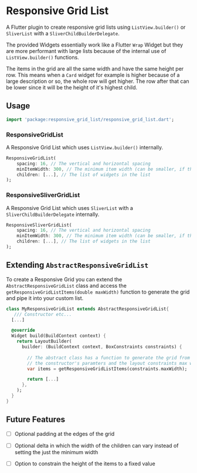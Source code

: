 # Responsive Grid List

A Flutter plugin to create responsive grid lists using `ListView.builder()` or `SliverList` with a `SliverChildBuilderDelegate`.

The provided Widgets essentially work like a Flutter `Wrap` Widget but they are more performant with large lists because of the internal use of `ListView.builder()` functions. 

The items in the grid are all the same width and have the same height per row. This means when a `Card` widget for example is higher because of a large description or so, the whole row will get higher. The row after that can be lower since it will be the height of it's highest child.

## Usage
```dart
import 'package:responsive_grid_list/responsive_grid_list.dart';
```

### ResponsiveGridList

A Responsive Grid List which uses `ListView.builder()` internally.

```dart
ResponsiveGridList(
    spacing: 16, // The vertical and horizontal spacing
    minItemWidth: 300, // The minimum item width (can be smaller, if the layout constraints are smaller)
    children: [...], // The list of widgets in the list
);
```
### ResponsiveSliverGridList

A Responsive Grid List which uses `SliverList` with a `SliverChildBuilderDelegate` internally.

```dart
ResponsiveSliverGridList(
    spacing: 16, // The vertical and horizontal spacing
    minItemWidth: 300, // The minimum item width (can be smaller, if the layout constraints are smaller)
    children: [...], // The list of widgets in the list
);
```

## Extending `AbstractResponsiveGridList`

To create a Responsive Grid you can extend the `AbstractResponsiveGridList` class and access the `getResponsiveGridListItems(double maxWidth)` function to generate the grid and pipe it into your custom list.

```dart
class MyResponsiveGridList extends AbstractResponsiveGridList{
   /// Constructor etc...
  [...]

  @override
  Widget build(BuildContext context) {
    return LayoutBuilder(
      builder: (BuildContext context, BoxConstraints constraints) {
        
        // The abstract class has a function to generate the grid from 
        // the constructor's paramters and the layout constraints max width
        var items = getResponsiveGridListItems(constraints.maxWidth);

        return [...]
      },
    );
  }
}
```

## Future Features
- [ ] Optional padding at the edges of the grid
- [ ] Optional delta in which the width of the children can vary instead of setting the just the minimum width
- [ ] Option to constrain the height of the items to a fixed value

